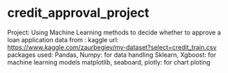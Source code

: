 # credit_approval_project

Project: Using Machine Learning methods to decide whether to approve a loan application
data from : kaggle
url: https://www.kaggle.com/zaurbegiev/my-dataset?select=credit_train.csv
packages used:
Pandas, Numpy: for data handling
Sklearn, Xgboost: for machine learning models
matplotlib, seaboard, plotly: for chart ploting
